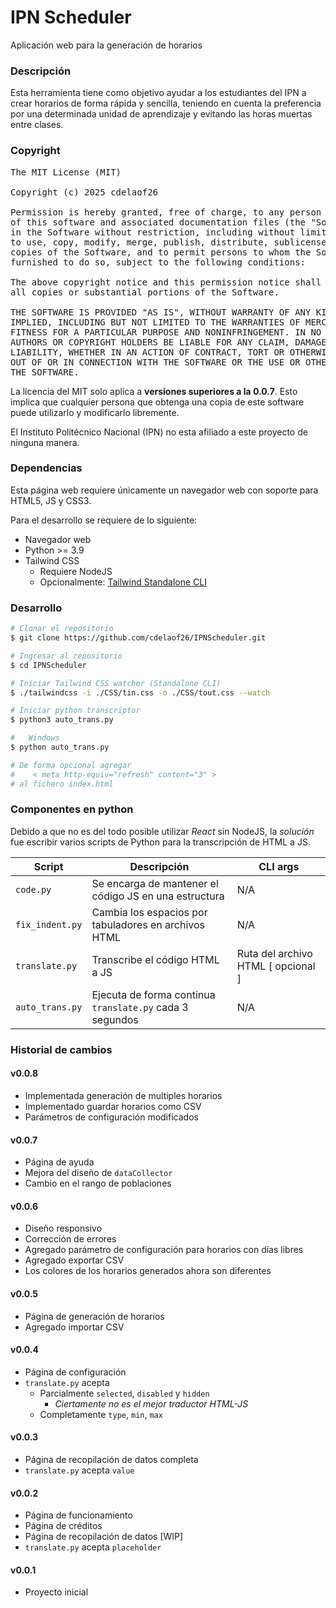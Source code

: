 # IPN Scheduler

Aplicación web para la generación de horarios

### Descripción
Esta herramienta tiene como objetivo ayudar a los 
estudiantes del IPN a crear horarios de forma rápida y 
sencilla, teniendo en cuenta la preferencia por una 
determinada unidad de aprendizaje y evitando las horas 
muertas entre clases.

### Copyright
<pre>
The MIT License (MIT)

Copyright (c) 2025 cdelaof26

Permission is hereby granted, free of charge, to any person obtaining a copy
of this software and associated documentation files (the "Software"), to deal
in the Software without restriction, including without limitation the rights
to use, copy, modify, merge, publish, distribute, sublicense, and/or sell
copies of the Software, and to permit persons to whom the Software is
furnished to do so, subject to the following conditions:

The above copyright notice and this permission notice shall be included in
all copies or substantial portions of the Software.

THE SOFTWARE IS PROVIDED "AS IS", WITHOUT WARRANTY OF ANY KIND, EXPRESS OR
IMPLIED, INCLUDING BUT NOT LIMITED TO THE WARRANTIES OF MERCHANTABILITY,
FITNESS FOR A PARTICULAR PURPOSE AND NONINFRINGEMENT. IN NO EVENT SHALL THE
AUTHORS OR COPYRIGHT HOLDERS BE LIABLE FOR ANY CLAIM, DAMAGES OR OTHER
LIABILITY, WHETHER IN AN ACTION OF CONTRACT, TORT OR OTHERWISE, ARISING FROM,
OUT OF OR IN CONNECTION WITH THE SOFTWARE OR THE USE OR OTHER DEALINGS IN
THE SOFTWARE.
</pre>

La licencia del MIT solo aplica a **versiones superiores a la 
0.0.7**. Esto implica que cualquier persona que obtenga una copia 
de este software puede utilizarlo y modificarlo libremente.

El Instituto Politécnico Nacional (IPN) no esta afiliado a 
este proyecto de ninguna manera.

### Dependencias
Esta página web requiere únicamente un navegador web con 
soporte para HTML5, JS y CSS3.

Para el desarrollo se requiere de lo siguiente:
- Navegador web
- Python >= 3.9
- Tailwind CSS
  - Requiere NodeJS
  - Opcionalmente: [Tailwind Standalone CLI](https://tailwindcss.com/blog/standalone-cli)

### Desarrollo
```bash
# Clonar el repositorio
$ git clone https://github.com/cdelaof26/IPNScheduler.git

# Ingresar al repositorio
$ cd IPNScheduler

# Iniciar Tailwind CSS watcher (Standalone CLI)
$ ./tailwindcss -i ./CSS/tin.css -o ./CSS/tout.css --watch

# Iniciar python transcriptor
$ python3 auto_trans.py

#   Windows
$ python auto_trans.py

# De forma opcional agregar
#    < meta http-equiv="refresh" content="3" >
# al fichero index.html
```


### Componentes en python
Debido a que no es del todo posible utilizar _React_ sin NodeJS, 
la _solución_ fue escribir varios scripts de Python para la 
transcripción de HTML a JS.

| Script          | Descripción                                              | CLI args                           | 
|-----------------|----------------------------------------------------------|------------------------------------|
| `code.py`       | Se encarga de mantener el código JS en una estructura    | N/A                                |
| `fix_indent.py` | Cambia los espacios por tabuladores en archivos HTML     | N/A                                |
| `translate.py`  | Transcribe el código HTML a JS                           | Ruta del archivo HTML [ opcional ] |
| `auto_trans.py` | Ejecuta de forma continua `translate.py` cada 3 segundos | N/A                                |


### Historial de cambios

#### v0.0.8
- Implementada generación de multiples horarios
- Implementado guardar horarios como CSV
- Parámetros de configuración modificados

#### v0.0.7
- Página de ayuda
- Mejora del diseño de `dataCollector`
- Cambio en el rango de poblaciones

#### v0.0.6
- Diseño responsivo
- Corrección de errores
- Agregado parámetro de configuración para horarios con días libres
- Agregado exportar CSV
- Los colores de los horarios generados ahora son diferentes

#### v0.0.5
- Página de generación de horarios
- Agregado importar CSV

#### v0.0.4
- Página de configuración
- `translate.py` acepta 
  - Parcialmente `selected`, `disabled` y `hidden`
    - _Ciertamente no es el mejor traductor HTML-JS_
  - Completamente `type`, `min`, `max`

#### v0.0.3
- Página de recopilación de datos completa
- `translate.py` acepta `value` 

#### v0.0.2
- Página de funcionamiento
- Página de créditos
- Página de recopilación de datos [WIP]
- `translate.py` acepta `placeholder`

#### v0.0.1
- Proyecto inicial
